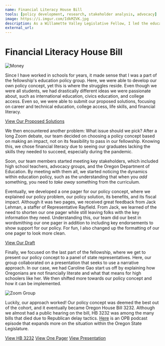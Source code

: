 ```yaml
---
name: Financial Literacy House Bill
tools: [policy development, research, stakeholder analysis, advocacy]
image: https://i.imgur.com/IdkMZVK.jpg
description: As a Willamette Valley Legislative Fellow, I led the education policy group in developing a financial literacy policy concept, which resulted in our idea becoming HB 3232 during the 2021 session.
external_url: 
---
```


# Financial Literacy House Bill

![Money](https://i.imgur.com/IdkMZVK.jpg)

Since I have worked in schools for years, it made sense that I was a part of the fellowship's education policy group. Here, we were able to develop our own policy concept, yet this is where the struggles reside. Even though we were all students, we had drastically different ideas we were passionate about, such as international education, civics education, and college access. Even so, we were able to submit our proposed solutions, focusing on career and technical education, college access, life skills, and financial literacy.

<p class="text-center">

<a class="btn btn-outline-primary" href="https://drive.google.com/file/d/18eeGyLG5AHMkxXqgSOUq6LC0RRGzYdAc/view?usp=sharing" target="_blank" role="button">View Our Proposed Solutions</a> 

</p>

We then encountered another problem: What issue should we pick? After a long Zoom debate, our team decided on choosing a policy concept based on making an impact, not on its feasibility to pass in our fellowship. Knowing this, we chose financial literacy due to seeing our graduates lacking the skills they needed to succeed, especially during the pandemic.

Soon, our team members started meeting key stakeholders, which included high school teachers, advocacy groups, and the Oregon Department of Education. By meeting with them all, we started noticing the dynamics within education policy, such as the understanding that when you *add* something, you need to *take away* something from the curriculum.

Eventually, we developed a one pager for our policy concept, where we explained our policy problem, our policy solution, its benefits, and its fiscal impact. Although it was two pages, we received great feedback from Jack Lehman, a staffer of Representative Rayfield. From Jack, we learned of the need to shorten our one pager while still leaving folks with the key information they need. Understanding this, our team did our best in wordsmithing our one pager in addition to including key endorsements to show support for our policy. For fun, I also changed up the formatting of our one pager to look more clean.

<p class="text-center">

<a class="btn btn-outline-primary" href="https://drive.google.com/file/d/1dIOoio5a7rbZ5lr_7H823Mqv4-ZPYMyj/view?usp=sharing" target="_blank" role="button">View Our Draft</a> 

</p>

Finally, we focused on the last part of the fellowship, where we get to present our policy concept to a panel of state representatives. Here, our group collaborated on a presentation that seeks to use a narrative approach. In our case, we had Caroline Gao start us off by explaining how Oregonians are not financially literate and what that means for high schoolers like her. We then shifted more towards our policy concept and how it can be implemented.

![Zoom Group](https://i.imgur.com/kxyZrca.png)

Luckily, our approach worked! Our policy concept was deemed the best out of the cohort, and it eventually became Oregon House Bill 3232. Although we almost had a public hearing on the bill, HB 3232 was among the many bills that died due to Republican delay tactics. <a href="https://www.opb.org/article/2021/04/02/opb-politics-now-oregon-washington-two-legislatures/" target="_blank" role="button">Here</a> 
is an OPB podcast episode that expands more on the situation within the Oregon State Legislature.


<p class="text-center">

<a class="btn btn-outline-primary" href="https://olis.oregonlegislature.gov/liz/2021R1/Measures/Overview/HB3232" target="_blank" role="button">View HB 3232</a> 
<a class="btn btn-outline-primary" href="https://drive.google.com/file/d/15EsLaUHx4cl_n0EXyD1FJzWUXKfrz0jr/view?usp=sharing" target="_blank" role="button">View One Pager</a>
<a class="btn btn-outline-primary" href="https://drive.google.com/file/d/1x7xKM6az_Vzt-VZPoVPpkJiDWSD8W9-J/view?usp=sharing" target="_blank" role="button">View Presentation</a> 
  
</p>
